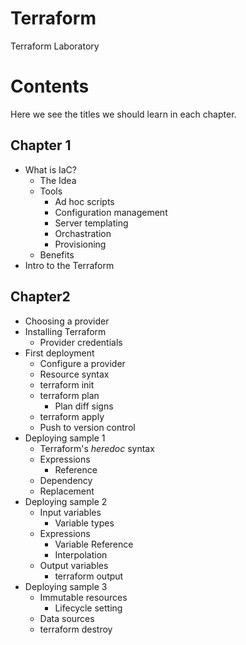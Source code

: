 # Terraform
Terraform Laboratory

# Contents
Here we see the titles we should learn in each chapter.
## Chapter 1
* What is IaC?
  * The Idea
  * Tools
    * Ad hoc scripts
    * Configuration management
    * Server templating
    * Orchastration
    * Provisioning
  * Benefits
* Intro to the Terraform

## Chapter2
* Choosing a provider
* Installing Terraform
  * Provider credentials
* First deployment
  * Configure a provider
  * Resource syntax
  * terraform init
  * terraform plan
    * Plan diff signs
  * terraform apply
  * Push to version control
* Deploying sample 1
  * Terraform's _heredoc_ syntax
  * Expressions
    * Reference
  * Dependency
  * Replacement
* Deploying sample 2
  * Input variables
    * Variable types
  * Expressions
    * Variable Reference
    * Interpolation
  * Output variables
    * terraform output
* Deploying sample 3
  * Immutable resources
    * Lifecycle setting
  * Data sources
  * terraform destroy


